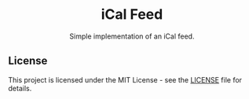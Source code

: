<div align="center">
  <h1>iCal Feed</h1>
  <p>Simple implementation of an iCal feed.</p>
</div>

## License

This project is licensed under the MIT License - see the [LICENSE](LICENSE) file for details.
